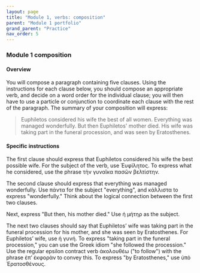 ```yaml
---
layout: page
title: "Module 1, verbs: composition"
parent: "Module 1 portfolio"
grand_parent: "Practice"
nav_order: 5
---
```


### Module 1 composition
 

#### Overview 

You will compose a paragraph containing five clauses.  Using the instructions for each clause below, you should compose an appropriate verb, and decide on a word order for the individual clause; you will then have to use a particle or conjunction to coordinate each clause with the rest of the paragraph.  The summary of your composition will express:

> Euphiletos considered his wife the best of all women.  Everything was managed wonderfully. But then Euphiletos' mother died.  His wife was taking part in the funeral procession, and was seen by Eratosthenes. 

#### Specific instructions


The first clause should express that Euphiletos considered his wife the best possible wife. For the subject of the verb, use  Ἐυφίλητος.  To express what he considered, use the phrase τὴν γυναῖκα πασῶν βελτίστην.

The second clause should express that everything was managed wonderfully.  Use πάντα for the subject "everything", and κάλλιστα to express "wonderfully."  Think about the logical connection between the first two clauses.


Next, express "But then, his mother died."  Use ἡ μήτηρ as the subject.

The next two clauses should say that Euphiletos’ wife was taking part in the funeral procession for his mother, and she was seen by Eratosthenes.  For Euphiletos’ wife, use ἡ γυνή.  To express "taking part in the funeral procession," you can use the Greek idiom "she followed the procession." Use the regular epsilon contract verb ἀκολουθέω ("to follow") with the phrase ἐπʼ ἐκφορὰν to convey this.  To express "by Eratosthenes," use ὑπὸ Ἐρατοσθένους.


